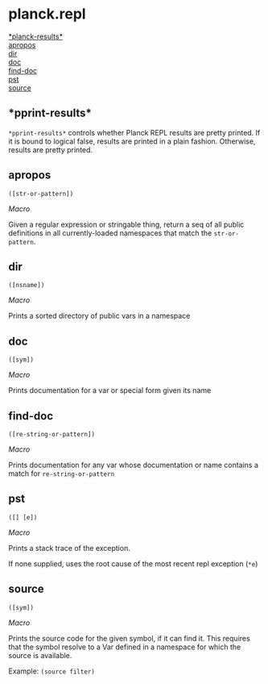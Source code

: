 # planck.repl

[\*planck-results\*](#pprint-results)<br/>
[apropos](#apropos)<br/>
[dir](#dir)<br/>
[doc](#doc)<br/>
[find-doc](#find-doc)<br/>
[pst](#pst)<br/>
[source](#source)<br/>

## <a name="pprint-results"></a>\*pprint-results\*

`*pprint-results*` controls whether Planck REPL results are
pretty printed. If it is bound to logical false, results
are printed in a plain fashion. Otherwise, results are
pretty printed.
  
## <a name="apropos"></a>apropos
`([str-or-pattern])`

_Macro_

Given a regular expression or stringable thing, return a seq of all
public definitions in all currently-loaded namespaces that match the
`str-or-pattern`.

## <a name="dir"></a>dir
`([nsname])`

_Macro_

Prints a sorted directory of public vars in a namespace

## <a name="doc"></a>doc
`([sym])`

_Macro_

Prints documentation for a var or special form given its name
  
## <a name="find-doc"></a>find-doc
`([re-string-or-pattern])`

_Macro_

Prints documentation for any var whose documentation or name
contains a match for `re-string-or-pattern`
  
## <a name="pst"></a>pst
`([] [e])`

_Macro_

Prints a stack trace of the exception.

If none supplied, uses the root cause of the most recent repl exception (`*e`)
  
## <a name="source"></a>source
`([sym])`

_Macro_

Prints the source code for the given symbol, if it can find it.
This requires that the symbol resolve to a Var defined in a
namespace for which the source is available.

Example: `(source filter)`
  